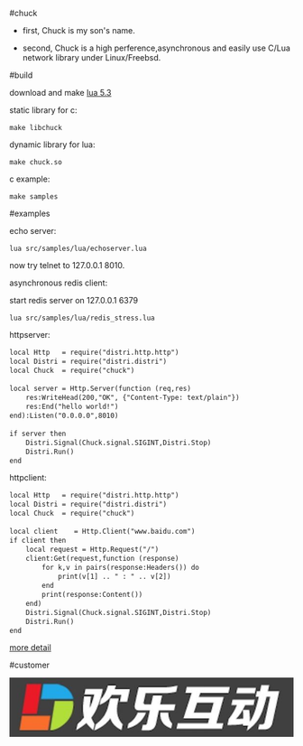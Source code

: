 #chuck

* first, Chuck is my son's name.

* second, Chuck is a high perference,asynchronous and easily use C/Lua network library under Linux/Freebsd.

#build

download and make [lua 5.3](http://www.lua.org/)

static library for c:

	make libchuck

dynamic library for lua:

	make chuck.so

c example:

	make samples


#examples

echo server:

	lua src/samples/lua/echoserver.lua

now try telnet to 127.0.0.1 8010.

asynchronous redis client:

start redis server on 127.0.0.1 6379

	lua src/samples/lua/redis_stress.lua 	

httpserver:

	local Http   = require("distri.http.http")
	local Distri = require("distri.distri")
	local Chuck  = require("chuck")

	local server = Http.Server(function (req,res)
		res:WriteHead(200,"OK", {"Content-Type: text/plain"})
	  	res:End("hello world!")
	end):Listen("0.0.0.0",8010)

	if server then
		Distri.Signal(Chuck.signal.SIGINT,Distri.Stop)
		Distri.Run()
	end

httpclient:

	local Http   = require("distri.http.http")
	local Distri = require("distri.distri")
	local Chuck  = require("chuck")

	local client    = Http.Client("www.baidu.com")
	if client then
		local request = Http.Request("/")
		client:Get(request,function (response)
			for k,v in pairs(response:Headers()) do
				print(v[1] .. " : " .. v[2])
			end
			print(response:Content())
		end)
		Distri.Signal(Chuck.signal.SIGINT,Distri.Stop)
		Distri.Run()	
	end

[more detail](doc/reference.md)

#customer


![](img/20150811163353.jpg "福州市欢乐互动科技有限公司")
